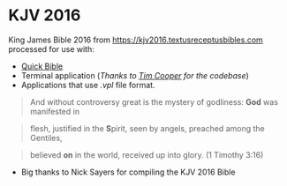 # KJV 2016

King James Bible 2016 from https://kjv2016.textusreceptusbibles.com processed for use with:

- [Quick Bible](https://alkitab.app/)
- Terminal application (_Thanks to [Tim Cooper](https://github.com/bontibon/kjv/tree/281bbd97ba215d02bd19915c4b44c7725b97ad1a) for the codebase_)
- Applications that use *.vpl* file format.

> And without controversy great is the mystery of godliness: **God** was manifested in

> flesh, justified in the **S**pirit, seen by angels, preached among the Gentiles,

> believed **on** in the world, received up into glory. (1 Timothy 3:16)

- Big thanks to Nick Sayers for compiling the KJV 2016 Bible
